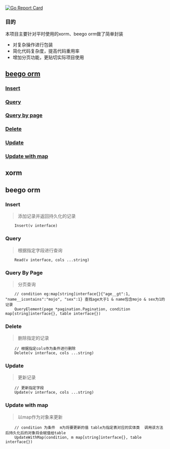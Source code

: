 [![Go Report Card](https://goreportcard.com/badge/github.com/mojo-zd/orm-packaging)](https://goreportcard.com/report/github.com/mojo-zd/orm-packaging)

### 目的
本项目主要针对平时使用的xorm、beego orm做了简单封装
- 对复杂操作进行包装
- 简化代码复杂度，提高代码重用率
- 增加分页功能，更贴切实际项目使用

## [beego orm](#0)

### [Insert](#1)
### [Query](#2)
### [Query by page](#3)
### [Delete](#4)
### [Update](#5)
### [Update with map](#6)

## xorm

<h2 id="0"> beego orm </h2>
<h3 id="1">Insert</h3>

> 添加记录并返回持久化的记录

```
    Insert(v interface)
```

<h3 id="2">Query</h3>

> 根据指定字段进行查询

```
    Read(v interface, cols ...string)
```

<h3 id="3">Query By Page</h3>

> 分页查询

```
    // condition eg:map[string]interface{}{"age__gt":1, "name__icontains":"mojo", "sex":1} 查找age大于1 & name包含mojo & sex为1的记录
    QueryElement(page *pagination.Pagination, condition map[string]interface{}, table interface{})
```

<h3 id="4">Delete</h3>

> 删除指定的记录

```
    // 根据指定cols作为条件进行删除
    Delete(v interface, cols ...string)
```

<h3 id="5">Update</h3>

> 更新记录

```
    // 更新指定字段
    Update(v interface, cols ...string)
```

<h3 id="6">Update with map</h3>

> 以map作为对象来更新

```
    // condition 为条件  m为将要更新的值 table为指定表对应的实体类  调用该方法后持久化后的对象将会赋值给table
    UpdateWithMap(condition, m map[string]interface{}, table interface{})
```
